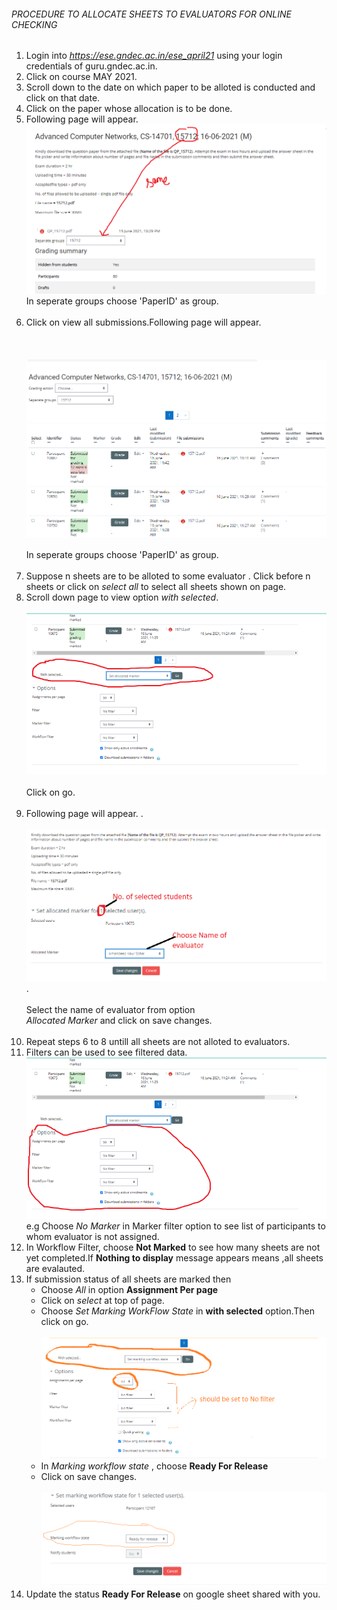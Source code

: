 ###### PROCEDURE TO ALLOCATE SHEETS TO EVALUATORS FOR ONLINE CHECKING ###
1.  Login into *https://ese.gndec.ac.in/ese_april21* using your login credentials of guru.gndec.ac.in.
1. Click on course MAY 2021.
1. Scroll down to the date on which paper to be alloted is conducted and click on that date.
2. Click on the paper whose allocation is to be done.
3. Following page will appear. ![alt text](https://github.com/shailjasharma15/information/blob/main/step1.PNG) In seperate groups choose 'PaperID' as group.</br></br>
4. Click on view all submissions.Following page will appear.</br></br></br></br>![alt text](https://github.com/shailjasharma15/information/blob/main/step1.1.PNG)</br></br>In   seperate groups choose 'PaperID' as group.</br></br>
6. Suppose n sheets are to be alloted to some evaluator . Click before n sheets or click on  *select all* to select all sheets shown on page.
7. Scroll down page to view option *with selected*.</br></br>![alt text](https://github.com/shailjasharma15/information/blob/main/step2.PNG) </br></br>Click on go.</br></br>
8. Following page will appear. .</br></br>![alt text](https://github.com/shailjasharma15/information/blob/main/step3.PNG).</br></br>Select the name of evaluator from option  
    *Allocated Marker*  and click on save changes.</br></br>
 1. Repeat steps 6 to 8 untill all sheets are not alloted to evaluators.
 1. Filters can be used to see filtered data. ![alt text](https://github.com/shailjasharma15/information/blob/main/step4.png) e.g   Choose *No Marker* in Marker filter option to see list of participants to whom evaluator is not assigned.
 2. In Workflow Filter, choose **Not Marked** to see how many sheets are not yet completed.If **Nothing to display** message appears means ,all sheets are evalauted.
 3. If submission status of all sheets are marked then 
     - Choose *All* in option **Assignment Per page**
     - Click on *select* at top of page.
     - Choose *Set Marking WorkFlow State* in **with selected** option.Then click on go.</br></br>![alt text](https://github.com/shailjasharma15/information/blob/main/step5.PNG)
     - In *Marking workflow state* , choose **Ready For Release**
     - Click on save changes.</br></br>![alt text](https://github.com/shailjasharma15/information/blob/main/step6.PNG)
   1. Update the status **Ready For Release** on google sheet shared with you.
   


